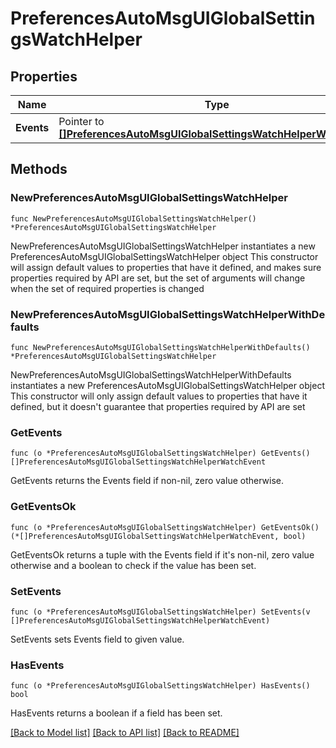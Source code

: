 # PreferencesAutoMsgUIGlobalSettingsWatchHelper

## Properties

Name | Type | Description | Notes
------------ | ------------- | ------------- | -------------
**Events** | Pointer to [**[]PreferencesAutoMsgUIGlobalSettingsWatchHelperWatchEvent**](PreferencesAutoMsgUIGlobalSettingsWatchHelperWatchEvent.md) |  | [optional] 

## Methods

### NewPreferencesAutoMsgUIGlobalSettingsWatchHelper

`func NewPreferencesAutoMsgUIGlobalSettingsWatchHelper() *PreferencesAutoMsgUIGlobalSettingsWatchHelper`

NewPreferencesAutoMsgUIGlobalSettingsWatchHelper instantiates a new PreferencesAutoMsgUIGlobalSettingsWatchHelper object
This constructor will assign default values to properties that have it defined,
and makes sure properties required by API are set, but the set of arguments
will change when the set of required properties is changed

### NewPreferencesAutoMsgUIGlobalSettingsWatchHelperWithDefaults

`func NewPreferencesAutoMsgUIGlobalSettingsWatchHelperWithDefaults() *PreferencesAutoMsgUIGlobalSettingsWatchHelper`

NewPreferencesAutoMsgUIGlobalSettingsWatchHelperWithDefaults instantiates a new PreferencesAutoMsgUIGlobalSettingsWatchHelper object
This constructor will only assign default values to properties that have it defined,
but it doesn't guarantee that properties required by API are set

### GetEvents

`func (o *PreferencesAutoMsgUIGlobalSettingsWatchHelper) GetEvents() []PreferencesAutoMsgUIGlobalSettingsWatchHelperWatchEvent`

GetEvents returns the Events field if non-nil, zero value otherwise.

### GetEventsOk

`func (o *PreferencesAutoMsgUIGlobalSettingsWatchHelper) GetEventsOk() (*[]PreferencesAutoMsgUIGlobalSettingsWatchHelperWatchEvent, bool)`

GetEventsOk returns a tuple with the Events field if it's non-nil, zero value otherwise
and a boolean to check if the value has been set.

### SetEvents

`func (o *PreferencesAutoMsgUIGlobalSettingsWatchHelper) SetEvents(v []PreferencesAutoMsgUIGlobalSettingsWatchHelperWatchEvent)`

SetEvents sets Events field to given value.

### HasEvents

`func (o *PreferencesAutoMsgUIGlobalSettingsWatchHelper) HasEvents() bool`

HasEvents returns a boolean if a field has been set.


[[Back to Model list]](../README.md#documentation-for-models) [[Back to API list]](../README.md#documentation-for-api-endpoints) [[Back to README]](../README.md)


